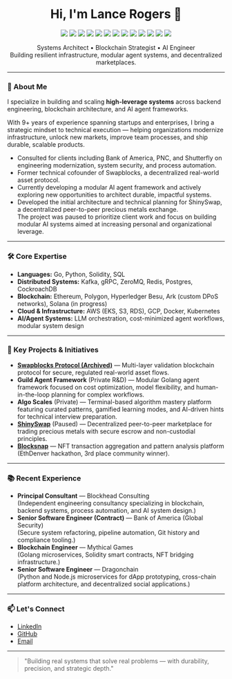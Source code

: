 <h1 align="center">Hi, I'm Lance Rogers 👋</h1>

<p align="center">
  <img src="https://img.shields.io/badge/Language-Go-informational?style=flat&logo=go&logoColor=white&color=00ADD8">
  <img src="https://img.shields.io/badge/Blockchain-Architect-informational?style=flat&logo=ethereum&logoColor=white&color=3C3C3D">
  <img src="https://img.shields.io/badge/Language-Python-informational?style=flat&logo=python&logoColor=white&color=3776AB">
<img src="https://img.shields.io/badge/Cloud-AWS%20%26%20GCP%20Experience-informational?style=flat&logo=amazonaws&logoColor=white&color=FF9900">
  <img src="https://img.shields.io/badge/Infrastructure-Kubernetes-informational?style=flat&logo=kubernetes&logoColor=white&color=326CE5">
  <img src="https://img.shields.io/badge/API-gRPC-informational?style=flat&logo=grpc&logoColor=white&color=6DB33F">
  <img src="https://img.shields.io/badge/Systems-System%20Architecture-informational?style=flat&logo=codesignal&logoColor=white&color=4A90E2">
  <img src="https://img.shields.io/badge/Focus-Distributed%20Systems-informational?style=flat&logo=datadog&logoColor=white&color=FF50A0">
  <img src="https://img.shields.io/badge/Optimization-High%20Performance-informational?style=flat&logo=googlechrome&logoColor=white&color=00C853">
  <img src="https://img.shields.io/badge/Consulting-Technical%20Strategy-informational?style=flat&logo=slides&logoColor=white&color=795548">
  <img src="https://img.shields.io/badge/Focus-System%20Modernization-informational?style=flat&logo=serverless&logoColor=white&color=FFA000">
  <img src="https://img.shields.io/badge/Blockchain-Smart%20Contracts-informational?style=flat&logo=solidity&logoColor=white&color=3C3C3D">
  <img src="https://img.shields.io/badge/Availability-Open%20to%20Opportunities-informational?style=flat&logo=linkedin&logoColor=white&color=0A66C2">
</p>

<p align="center">
Systems Architect • Blockchain Strategist • AI Engineer<br>
Building resilient infrastructure, modular agent systems, and decentralized marketplaces.
</p>

---

### 🧠 About Me

I specialize in building and scaling **high-leverage systems** across backend engineering, blockchain architecture, and AI agent frameworks.

With 9+ years of experience spanning startups and enterprises, I bring a strategic mindset to technical execution — helping organizations modernize infrastructure, unlock new markets, improve team processes, and ship durable, scalable products.

- Consulted for clients including Bank of America, PNC, and Shutterfly on engineering modernization, system security, and process automation.
- Former technical cofounder of Swapblocks, a decentralized real-world asset protocol.
- Currently developing a modular AI agent framework and actively exploring new opportunities to architect durable, impactful systems.
- Developed the initial architecture and technical planning for ShinySwap, a decentralized peer-to-peer precious metals exchange.  
  The project was paused to prioritize client work and focus on building modular AI systems aimed at increasing personal and organizational leverage.

---

### 🛠 Core Expertise

- **Languages:** Go, Python, Solidity, SQL
- **Distributed Systems:** Kafka, gRPC, ZeroMQ, Redis, Postgres, CockroachDB
- **Blockchain:** Ethereum, Polygon, Hyperledger Besu, Ark (custom DPoS networks), Solana (in progress)
- **Cloud & Infrastructure:** AWS (EKS, S3, RDS), GCP, Docker, Kubernetes
- **AI/Agent Systems:** LLM orchestration, cost-minimized agent workflows, modular system design

---

### 🚀 Key Projects & Initiatives

- [**Swapblocks Protocol (Archived)**](https://github.com/lancekrogers/Swapblocks) — Multi-layer validation blockchain protocol for secure, regulated real-world asset flows.
- **Guild Agent Framework** (Private R&D) — Modular Golang agent framework focused on cost optimization, model flexibility, and human-in-the-loop planning for complex workflows.
- **Algo Scales** (Private) — Terminal-based algorithm mastery platform featuring curated patterns, gamified learning modes, and AI-driven hints for technical interview preparation.
- [**ShinySwap**](https://shinyswap.io) (Paused) — Decentralized peer-to-peer marketplace for trading precious metals with secure escrow and non-custodial principles.
- [**Blocksnap**](https://github.com/jaydenwindle/blocksnap) — NFT transaction aggregation and pattern analysis platform (EthDenver hackathon, 3rd place community winner).

---

### 📚 Recent Experience

- **Principal Consultant** — Blockhead Consulting  
  (Independent engineering consultancy specializing in blockchain, backend systems, process automation, and AI system design.)
- **Senior Software Engineer (Contract)** — Bank of America (Global Security)  
  (Secure system refactoring, pipeline automation, Git history and compliance tooling.)
- **Blockchain Engineer** — Mythical Games  
  (Golang microservices, Solidity smart contracts, NFT bridging infrastructure.)
- **Senior Software Engineer** — Dragonchain  
  (Python and Node.js microservices for dApp prototyping, cross-chain platform architecture, and decentralized social applications.)

---

### 📫 Let's Connect

- [LinkedIn](https://www.linkedin.com/in/lancekrogers/)
- [GitHub](https://github.com/lancekrogers)
- [Email](mailto:lancekrogers@gmail.com)

---

> "Building real systems that solve real problems — with durability, precision, and strategic depth."
